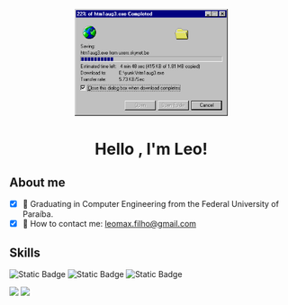 <p align="center">

  <img height = "190em" src="banner.gif" alt="animated" />

</p>

<h1 align="center"> Hello , I'm Leo! </h1>


## About me

- [x] 📓 Graduating in Computer Engineering from the Federal University of Paraíba.
- [x] 📧 How to contact me: leomax.filho@gmail.com

## Skills

![Static Badge](https://img.shields.io/badge/C-12372A?style=for-the-badge&logo=C&logoColor=ADBC9F)
![Static Badge](https://img.shields.io/badge/Pyton-12372A?style=for-the-badge&logo=python&logoColor=ADBC9F)
![Static Badge](https://img.shields.io/badge/C%23-12372A?style=for-the-badge&logo=C%23&logoColor=ADBC9F)




<div align = "left">

<img height = "200em" src="https://github-readme-stats.vercel.app/api?username=LeomaxFilho&show_icons=true&theme=transparent&title_color=ADBC9F&text_color=FBFADA&icon_color=436850&hide_border=true&locale=en&count_private=true"/>
<img height = "200em" src="https://github-readme-stats.vercel.app/api/top-langs/?username=LeomaxFilho&show_icons=true&theme=transparent&title_color=ADBC9F&text_color=FBFADA&icon_color=436850&hide_border=true&locale=en&count_private=true"/>

</div>